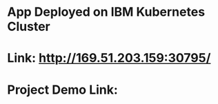 # App Deployed on IBM Kubernetes Cluster

# Link: http://169.51.203.159:30795/

# Project Demo Link: 